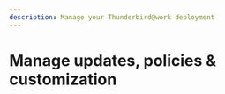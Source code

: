 ```yaml
---
description: Manage your Thunderbird@work deployment
---
```


# Manage updates, policies & customization

